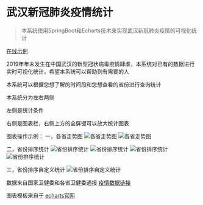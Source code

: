 # 武汉新冠肺炎疫情统计


> 本系统使用SpringBoot和Echarts技术来实现武汉新冠肺炎疫情的可视化统计


[在线示例](http://www.aly1.wang/yq)


2019年年末发生在中国武汉的新型冠状病毒疫情肆虐，本系统对已有的数据进行实时可视化统计，希望本系统可以帮助到有需要的人

本系统可以根据您想了解的时间段和您想查看的省份进行查询统计

本系统分为左右两侧

左侧是统计条件

右侧是图表栏，右侧上方的全屏键可以放大统计图表

图表操作示例：
一，各省走势图
![各省走势图](http://www.aly1.wang/media/img/yq/各省走势图.jpg)
![各省走势图](http://www.aly1.wang/media/img/yq/各省走势图全屏.jpg)

二，省份排序统计
![省份排序统计](http://www.aly1.wang/media/img/yq/省份排序统计.jpg)
![省份排序统计](http://www.aly1.wang/media/img/yq/省份排序统计全屏1.jpg)
![省份排序统计](http://www.aly1.wang/media/img/yq/省份排序统计全屏2.jpg)
![省份排序统计](http://www.aly1.wang/media/img/yq/省份排序统计全屏3.jpg)

三，省份排序自定义统计
![省份排序自定义统计](http://www.aly1.wang/media/img/yq/省份排序自定义统计.jpg) 
 
数据来自国家卫健委和各省卫健委通报 [疫情数据链接](http://2019ncov.chinacdc.cn/2019-nCoV/)
 
图表模板来自于 [echarts官网](https://www.echartsjs.com/zh/index.html)

